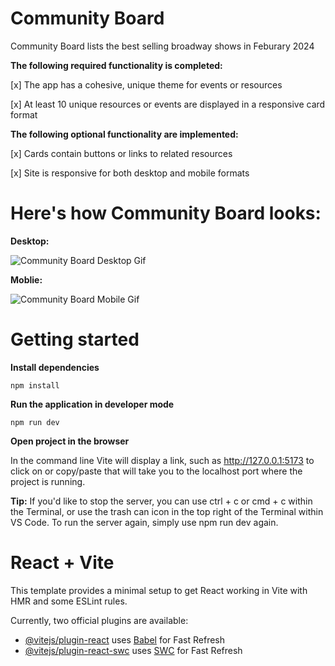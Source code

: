 # Community Board 
Community Board lists the best selling broadway shows in Feburary 2024

**The following **required** functionality is completed:**

[x] The app has a cohesive, unique theme for events or resources

[x] At least 10 unique resources or events are displayed in a responsive card format

**The following **optional** functionality are implemented:**

[x] Cards contain buttons or links to related resources

[x] Site is responsive for both desktop and mobile formats

# Here's how Community Board looks:

**Desktop:**

<img src='/src/assets/CommunityBoard.gif' title='Community Board Desktop Gif' width='' alt='Community Board Desktop Gif' />

**Moblie:**

<img src='src/assets/CBMoblie.gif' title='Community Board Mobile Gif' width='' alt='Community Board Mobile Gif' />

# Getting started
**Install dependencies**
```
npm install
```

**Run the application in developer mode**

```
npm run dev
```

**Open project in the browser**

In the command line Vite will display a link, such as http://127.0.0.1:5173 to click on or copy/paste that will take you to the localhost port where the project is running.


**Tip:** If you'd like to stop the server, you can use ctrl + c or cmd + c within the Terminal, or use the trash can icon in the top right of the Terminal within VS Code. To run the server again, simply use npm run dev again.

# React + Vite

This template provides a minimal setup to get React working in Vite with HMR and some ESLint rules.

Currently, two official plugins are available:

- [@vitejs/plugin-react](https://github.com/vitejs/vite-plugin-react/blob/main/packages/plugin-react/README.md) uses [Babel](https://babeljs.io/) for Fast Refresh
- [@vitejs/plugin-react-swc](https://github.com/vitejs/vite-plugin-react-swc) uses [SWC](https://swc.rs/) for Fast Refresh

